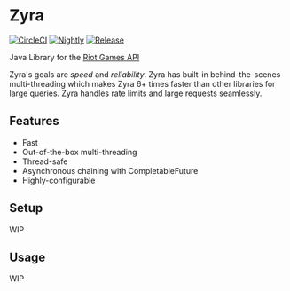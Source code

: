 # Zyra

[![CircleCI](https://img.shields.io/circleci/project/github/MingweiSamuel/Zyra.svg?label=circleci)](https://circleci.com/gh/MingweiSamuel/Zyra/tree/develop)
[![Nightly](https://img.shields.io/github/tag/MingweiSamuel/Zyra.svg?label=nightly+build+%26+docs)](https://mingweisamuel.github.io/Zyra/)
[![Release](https://img.shields.io/github/release/MingweiSamuel/Zyra.svg?label=release+build+%26+docs)]()

Java Library for the [Riot Games API](https://developer.riotgames.com/)

Zyra's goals are *speed* and *reliability*. Zyra has built-in behind-the-scenes multi-threading which
makes Zyra 6+ times faster than other libraries for large queries. Zyra handles rate limits and large
requests seamlessly.


## Features

* Fast
* Out-of-the-box multi-threading
* Thread-safe
* Asynchronous chaining with CompletableFuture
* Highly-configurable


## Setup

WIP


## Usage

WIP
